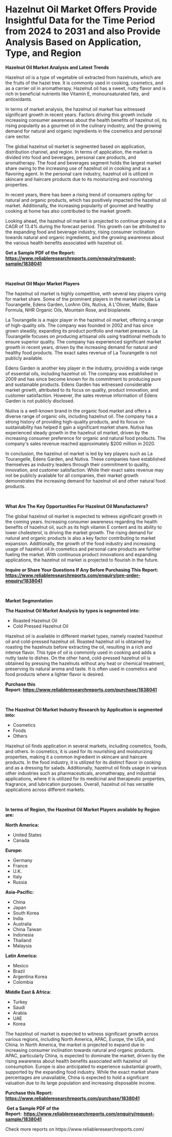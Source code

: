 <p><h1>Hazelnut Oil Market Offers Provide Insightful Data for the Time Period from 2024 to 2031 and also Provide Analysis Based on Application, Type, and Region</h1></p><p><strong>Hazelnut Oil Market Analysis and Latest Trends</strong></p>
<p><p>Hazelnut oil is a type of vegetable oil extracted from hazelnuts, which are the fruits of the hazel tree. It is commonly used in cooking, cosmetics, and as a carrier oil in aromatherapy. Hazelnut oil has a sweet, nutty flavor and is rich in beneficial nutrients like Vitamin E, monounsaturated fats, and antioxidants.</p><p>In terms of market analysis, the hazelnut oil market has witnessed significant growth in recent years. Factors driving this growth include increasing consumer awareness about the health benefits of hazelnut oil, its rising popularity as a gourmet oil in the culinary industry, and the growing demand for natural and organic ingredients in the cosmetics and personal care sector.</p><p>The global hazelnut oil market is segmented based on application, distribution channel, and region. In terms of application, the market is divided into food and beverages, personal care products, and aromatherapy. The food and beverages segment holds the largest market share owing to the increasing use of hazelnut oil in cooking and as a flavoring agent. In the personal care industry, hazelnut oil is utilized in skincare and haircare products due to its moisturizing and nourishing properties.</p><p>In recent years, there has been a rising trend of consumers opting for natural and organic products, which has positively impacted the hazelnut oil market. Additionally, the increasing popularity of gourmet and healthy cooking at home has also contributed to the market growth.</p><p>Looking ahead, the hazelnut oil market is projected to continue growing at a CAGR of 13.4% during the forecast period. This growth can be attributed to the expanding food and beverage industry, rising consumer inclination towards natural and organic ingredients, and the growing awareness about the various health benefits associated with hazelnut oil.</p></p>
<p><strong>Get a Sample PDF of the Report:&nbsp; <a href="https://www.reliableresearchreports.com/enquiry/request-sample/1838041">https://www.reliableresearchreports.com/enquiry/request-sample/1838041</a></strong></p>
<p>&nbsp;</p>
<p><strong>Hazelnut Oil Major Market Players</strong></p>
<p><p>The hazelnut oil market is highly competitive, with several key players vying for market share. Some of the prominent players in the market include La Tourangelle, Edens Garden, LorAnn Oils, Nutiva, A L'Olivier, Maille, Base Formula, NHR Organic Oils, Mountain Rose, and bioplanete.</p><p>La Tourangelle is a major player in the hazelnut oil market, offering a range of high-quality oils. The company was founded in 2002 and has since grown steadily, expanding its product portfolio and market presence. La Tourangelle focuses on producing artisanal oils using traditional methods to ensure superior quality. The company has experienced significant market growth in recent years, driven by the increasing demand for natural and healthy food products. The exact sales revenue of La Tourangelle is not publicly available.</p><p>Edens Garden is another key player in the industry, providing a wide range of essential oils, including hazelnut oil. The company was established in 2009 and has since become known for its commitment to producing pure and sustainable products. Edens Garden has witnessed considerable market growth, attributed to its focus on quality, product innovation, and customer satisfaction. However, the sales revenue information of Edens Garden is not publicly disclosed.</p><p>Nutiva is a well-known brand in the organic food market and offers a diverse range of organic oils, including hazelnut oil. The company has a strong history of providing high-quality products, and its focus on sustainability has helped it gain a significant market share. Nutiva has experienced steady growth in the hazelnut oil market, driven by the increasing consumer preference for organic and natural food products. The company's sales revenue reached approximately $200 million in 2020.</p><p>In conclusion, the hazelnut oil market is led by key players such as La Tourangelle, Edens Garden, and Nutiva. These companies have established themselves as industry leaders through their commitment to quality, innovation, and customer satisfaction. While their exact sales revenue may not be publicly available for all companies, their market growth demonstrates the increasing demand for hazelnut oil and other natural food products.</p></p>
<p>&nbsp;</p>
<p><strong>What Are The Key Opportunities For Hazelnut Oil Manufacturers?</strong></p>
<p><p>The global hazelnut oil market is expected to witness significant growth in the coming years. Increasing consumer awareness regarding the health benefits of hazelnut oil, such as its high vitamin E content and its ability to lower cholesterol, is driving the market growth. The rising demand for natural and organic products is also a key factor contributing to market expansion. Additionally, the growth of the food industry and increasing usage of hazelnut oil in cosmetics and personal care products are further fueling the market. With continuous product innovations and expanding applications, the hazelnut oil market is projected to flourish in the future.</p></p>
<p><strong>Inquire or Share Your Questions If Any Before Purchasing This Report: <a href="https://www.reliableresearchreports.com/enquiry/pre-order-enquiry/1838041">https://www.reliableresearchreports.com/enquiry/pre-order-enquiry/1838041</a></strong></p>
<p>&nbsp;</p>
<p><strong>Market Segmentation</strong></p>
<p><strong>The Hazelnut Oil Market Analysis by types is segmented into:</strong></p>
<p><ul><li>Roasted Hazelnut Oil</li><li>Cold Pressed Hazelnut Oil</li></ul></p>
<p><p>Hazelnut oil is available in different market types, namely roasted hazelnut oil and cold-pressed hazelnut oil. Roasted hazelnut oil is obtained by roasting the hazelnuts before extracting the oil, resulting in a rich and intense flavor. This type of oil is commonly used in cooking and adds a nutty taste to dishes. On the other hand, cold-pressed hazelnut oil is obtained by pressing the hazelnuts without any heat or chemical treatment, preserving its natural aroma and taste. It is often used in cosmetics and food products where a lighter flavor is desired.</p></p>
<p><strong>Purchase this Report:&nbsp;<a href="https://www.reliableresearchreports.com/purchase/1838041">https://www.reliableresearchreports.com/purchase/1838041</a></strong></p>
<p>&nbsp;</p>
<p><strong>The Hazelnut Oil Market Industry Research by Application is segmented into:</strong></p>
<p><ul><li>Cosmetics</li><li>Foods</li><li>Others</li></ul></p>
<p><p>Hazelnut oil finds application in several markets, including cosmetics, foods, and others. In cosmetics, it is used for its nourishing and moisturizing properties, making it a common ingredient in skincare and haircare products. In the food industry, it is utilized for its distinct flavor in cooking and as a dressing for salads. Additionally, hazelnut oil finds usage in various other industries such as pharmaceuticals, aromatherapy, and industrial applications, where it is utilized for its medicinal and therapeutic properties, fragrance, and lubrication purposes. Overall, hazelnut oil has versatile applications across different markets.</p></p>
<p>&nbsp;</p>
<p><strong>In terms of Region, the Hazelnut Oil Market Players available by Region are:</strong></p>
<p>
    <p> <strong> North America: </strong>
        <ul>
            <li>United States</li>
            <li>Canada</li>
        </ul>
        </p> 
    <p> <strong> Europe: </strong>
        <ul>
            <li>Germany</li>
            <li>France</li>
            <li>U.K.</li>
            <li>Italy</li>
            <li>Russia</li>
        </ul>
        </p> 
    <p> <strong> Asia-Pacific: </strong>
        <ul>
            <li>China</li>
            <li>Japan</li>
            <li>South Korea</li>
            <li>India</li>
            <li>Australia</li>
            <li>China Taiwan</li>
            <li>Indonesia</li>
            <li>Thailand</li>
            <li>Malaysia</li>
        </ul>
        </p> 
    <p> <strong> Latin America: </strong>
        <ul>
            <li>Mexico</li>
            <li>Brazil</li>
            <li>Argentina Korea</li>
            <li>Colombia</li>
        </ul>
        </p> 
    <p> <strong> Middle East & Africa: </strong>
        <ul>
            <li>Turkey</li>
            <li>Saudi</li>
            <li>Arabia</li>
            <li>UAE</li>
            <li>Korea</li>
        </ul>
    </p>
    </p>
<p><p>The hazelnut oil market is expected to witness significant growth across various regions, including North America, APAC, Europe, the USA, and China. In North America, the market is projected to expand due to increasing consumer inclination towards natural and organic products. APAC, particularly China, is expected to dominate the market, driven by the rising awareness about health benefits associated with hazelnut oil consumption. Europe is also anticipated to experience substantial growth, supported by the expanding food industry. While the exact market share percentages are unavailable, China is expected to hold a significant valuation due to its large population and increasing disposable income.</p></p>
<p><strong>Purchase this Report: <a href="https://www.reliableresearchreports.com/purchase/1838041">https://www.reliableresearchreports.com/purchase/1838041</a></strong></p>
<p>&nbsp;<strong>Get a Sample PDF of the Report:&nbsp;&nbsp;<a href="https://www.reliableresearchreports.com/enquiry/request-sample/1838041">https://www.reliableresearchreports.com/enquiry/request-sample/1838041</a></strong></p>
<p><strong></strong></p>
<p>Check more reports on https://www.reliableresearchreports.com/</p>